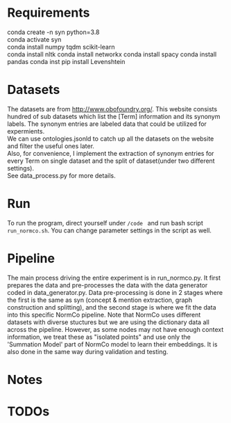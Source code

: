 # Requirements
conda create -n syn python=3.8  
conda activate syn  
conda install numpy tqdm scikit-learn  
conda install nltk
conda install networkx
conda install spacy
conda install pandas
conda inst
pip install Levenshtein  


# Datasets
The datasets are from <http://www.obofoundry.org/>. This website consists hundred of sub datasets which list the [Term] information and its synonym labels. The synonym entries are labeled data that could be utilized for expermients.  
We can use ontologies.jsonld to catch up all the datasets on the website and filter the useful ones later.  
Also, for convenience, I implement the extraction of synonym entries for every Term on single dataset and the split of dataset(under two different settings).  
See data_process.py for more details.

# Run

To run the program, direct yourself under ```/code ``` and run bash script ```run_normco.sh```. You can change parameter settings in the script as well.

# Pipeline

The main process driving the entire experiment is in run_normco.py. It first prepares the data and pre-processes the data with the data generator coded in data_generator.py. Data pre-processing is done in 2 stages where the first is the same as syn (concept & mention extraction, graph construction and splitting), and the second stage is where we fit the data into this specific NormCo pipeline. Note that NormCo uses different datasets with diverse stuctures but we are using the dictionary data all across the pipeline. However, as some nodes may not have enough context information, we treat these as "isolated points" and use only the 'Summation Model' part of NormCo model to learn their embeddings. It is also done in the same way during validation and testing.

# Notes



# TODOs





